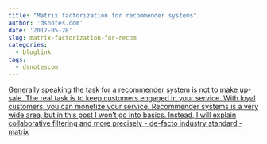 ```yaml
---
title: "Matrix factorization for recommender systems"
author: 'dsnotes.com'
date: '2017-05-28'
slug: matrix-factorization-for-recom
categories:
  - bloglink
tags:
  - dsnotescom
---
```


[Generally speaking the task for a recommender system is not to make up-sale. The real task is to keep customers engaged in your service. With loyal customers, you can monetize your service. Recommender systems is a very wide area, but in this post I won’t go into basics. Instead, I will explain collaborative filtering and more precisely - de-facto industry standard - matrix<i class="fas fa-external-link-alt"></i>](http://dsnotes.com/post/2017-05-28-matrix-factorization-for-recommender-systems/)

